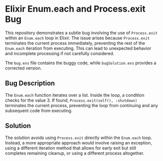 # Elixir Enum.each and Process.exit Bug

This repository demonstrates a subtle bug involving the use of `Process.exit` within an `Enum.each` loop in Elixir.  The issue arises because `Process.exit` terminates the current process immediately, preventing the rest of the `Enum.each` iteration from executing.  This can lead to unexpected behavior and incomplete processing if not carefully considered.

The `bug.exs` file contains the buggy code, while `bugSolution.exs` provides a corrected version.

## Bug Description

The `Enum.each` function iterates over a list.  Inside the loop, a condition checks for the value 3. If found, `Process.exit(self(), :shutdown)` terminates the current process, preventing the loop from continuing and any subsequent code from executing.

## Solution

The solution avoids using `Process.exit` directly within the `Enum.each` loop.  Instead, a more appropriate approach would involve raising an exception, using a different iteration method that allows for early exit but still completes remaining cleanup, or using a different process altogether.